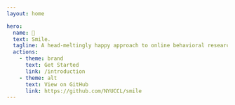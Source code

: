 ```yaml
---
layout: home

hero:
  name: 🫠
  text: Smile.
  tagline: A head-meltingly happy approach to online behavioral research.
  actions:
    - theme: brand
      text: Get Started
      link: /introduction
    - theme: alt
      text: View on GitHub
      link: https://github.com/NYUCCL/smile
---
```

